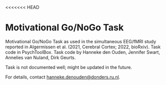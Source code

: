 <<<<<<< HEAD
# Motivational Go/NoGo Task

Motivational Go/NoGo Task as used in the simultaneous EEG/fMRI study reported in Algermissen et al. (2021, Cerebral Cortex; 2022, bioRxiv).
Task code in PsychToolBox.
Task code by Hanneke den Ouden, Jennifer Swart, Annelies van Nuland, Dirk Geurts.

Task is not documented well; might be updated in the future.

For details, contact hanneke.denouden@donders.ru.nl.
